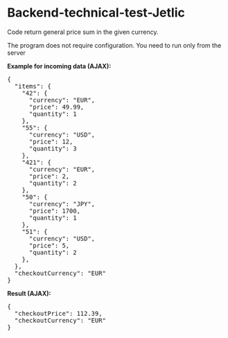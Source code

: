 # Backend-technical-test-Jetlic

Code return general price sum in the given currency.

The program does not require configuration. You need to run only from the server

**Example for incoming data (AJAX):**

<pre>{
  "items": {
    "42": {
      "currency": "EUR",
      "price": 49.99,
      "quantity": 1
    },
    "55": {
      "currency": "USD",
      "price": 12,
      "quantity": 3
    },
    "421": {
      "currency": "EUR",
      "price": 2,
      "quantity": 2
    },
    "50": {
      "currency": "JPY",
      "price": 1700,
      "quantity": 1
    },
    "51": {
      "currency": "USD",
      "price": 5,
      "quantity": 2
    },
  },
  "checkoutCurrency": "EUR"
}</pre>

**Result (AJAX):**
<pre>{
  "checkoutPrice": 112.39,
  "checkoutCurrency": "EUR"
}</pre>
